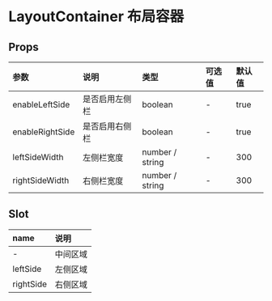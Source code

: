 # LayoutContainer 布局容器 <sup class="pro-badge" />

## Props

| 参数            | 说明           | 类型            | 可选值 | 默认值 |
| :-------------- | :------------- | :-------------- | :----- | :----- |
| enableLeftSide  | 是否启用左侧栏 | boolean         | -      | true   |
| enableRightSide | 是否启用右侧栏 | boolean         | -      | true   |
| leftSideWidth   | 左侧栏宽度     | number / string | -      | 300    |
| rightSideWidth  | 右侧栏宽度     | number / string | -      | 300    |

## Slot

| name      | 说明     |
| :-------- | :------- |
| -         | 中间区域 |
| leftSide  | 左侧区域 |
| rightSide | 右侧区域 |